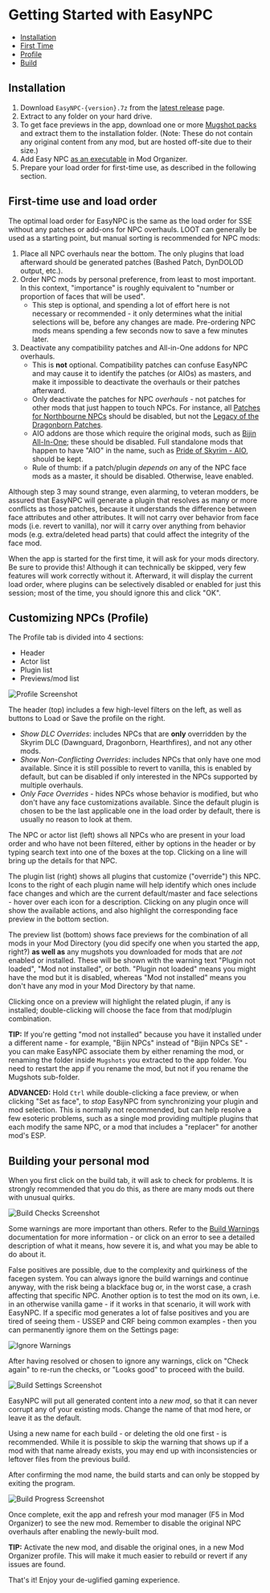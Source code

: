 # Getting Started with EasyNPC

- [Installation](#Installation)
- [First Time](#First-time-use-and-load-order)
- [Profile](#Customizing-NPCs-(Profile))
- [Build](#Building-your-personal-mod)

## Installation

1. Download `EasyNPC-{version}.7z` from the [latest release](https://github.com/focustense/easymod/releases/latest) page.
2. Extract to any folder on your hard drive.
3. To get face previews in the app, download one or more [Mugshot packs](https://mega.nz/fm/yd5RCIjI) and extract them to the installation folder. (Note: These do not contain any original content from any mod, but are hosted off-site due to their size.)
4. Add Easy NPC [as an executable](https://github.com/ModOrganizer2/modorganizer/wiki/Executables-window) in Mod Organizer.
5. Prepare your load order for first-time use, as described in the following section.

## First-time use and load order

The optimal load order for EasyNPC is the same as the load order for SSE without any patches or add-ons for NPC overhauls. LOOT can generally be used as a starting point, but manual sorting is recommended for NPC mods:

1. Place all NPC overhauls near the bottom. The only plugins that load afterward should be generated patches (Bashed Patch, DynDOLOD output, etc.).
2. Order NPC mods by personal preference, from least to most important. In this context, "importance" is roughly equivalent to "number or proportion of faces that will be used".
   - This step is optional, and spending a lot of effort here is not necessary or recommended - it only determines what the initial selections will be, before any changes are made. Pre-ordering NPC mods means spending a few seconds now to save a few minutes later.
3. Deactivate any compatibility patches and All-in-One addons for NPC overhauls.
   - This is **not** optional. Compatibility patches can confuse EasyNPC and may cause it to identify the patches (or AIOs) as masters, and make it impossible to deactivate the overhauls or their patches afterward.
   - Only deactivate the patches for NPC _overhauls_ - not patches for other mods that just happen to touch NPCs. For instance, all [Patches for Northbourne NPCs](https://www.nexusmods.com/skyrimspecialedition/mods/48507) should be disabled, but not the [Legacy of the Dragonborn Patches](https://www.nexusmods.com/skyrimspecialedition/mods/30980).
   - AIO addons are those which require the original mods, such as [Bijin All-In-One](https://www.nexusmods.com/skyrimspecialedition/mods/11); these should be disabled. Full standalone mods that happen to have "AIO" in the name, such as [Pride of Skyrim - AIO](https://www.nexusmods.com/skyrimspecialedition/mods/48904), should be kept.
   - Rule of thumb: if a patch/plugin _depends on_ any of the NPC face mods as a master, it should be disabled. Otherwise, leave enabled.

Although step 3 may sound strange, even alarming, to veteran modders, be assured that EasyNPC will generate a plugin that resolves as many or more conflicts as those patches, because it understands the difference between face attributes and other attributes. It will not carry over behavior from face mods (i.e. revert to vanilla), nor will it carry over anything from behavior mods (e.g. extra/deleted head parts) that could affect the integrity of the face mod.

When the app is started for the first time, it will ask for your mods directory. Be sure to provide this! Although it can technically be skipped, very few features will work correctly without it. Afterward, it will display the current load order, where plugins can be selectively disabled or enabled for just this session; most of the time, you should ignore this and click "OK".

## Customizing NPCs (Profile)

The Profile tab is divided into 4 sections:

- Header
- Actor list
- Plugin list
- Previews/mod list

![Profile Screenshot](images/profile.png)

The header (top) includes a few high-level filters on the left, as well as buttons to Load or Save the profile on the right.

- _Show DLC Overrides_: includes NPCs that are **only** overridden by the Skyrim DLC (Dawnguard, Dragonborn, Hearthfires), and not any other mods.
- _Show Non-Conflicting Overrides_: includes NPCs that only have one mod available. Since it is still possible to revert to vanilla, this is enabled by default, but can be disabled if only interested in the NPCs supported by multiple overhauls.
- _Only Face Overrides_ - hides NPCs whose behavior is modified, but who don't have any face customizations available. Since the default plugin is chosen to be the last applicable one in the load order by default, there is usually no reason to look at them.

The NPC or actor list (left) shows all NPCs who are present in your load order and who have not been filtered, either by options in the header or by typing search text into one of the boxes at the top. Clicking on a line will bring up the details for that NPC.

The plugin list (right) shows all plugins that customize ("override") this NPC. Icons to the right of each plugin name will help identify which ones include face changes and which are the current default/master and face selections - hover over each icon for a description. Clicking on any plugin once will show the available actions, and also highlight the corresponding face preview in the bottom section.

The preview list (bottom) shows face previews for the combination of all mods in your Mod Directory (you did specify one when you started the app, right?) **as well as** any mugshots you downloaded for mods that are _not_ enabled or installed. These will be shown with the warning text "Plugin not loaded", "Mod not installed", or both. "Plugin not loaded" means you might have the mod but it is disabled, whereas "Mod not installed" means you don't have any mod in your Mod Directory by that name.

Clicking once on a preview will highlight the related plugin, if any is installed; double-clicking will choose the face from that mod/plugin combination.

**TIP:** If you're getting "mod not installed" because you have it installed under a different name - for example, "Bijin NPCs" instead of "Bijin NPCs SE" - you can make EasyNPC associate them by either renaming the mod, or renaming the folder inside `Mugshots` you extracted to the app folder. You need to restart the app if you rename the mod, but not if you rename the Mugshots sub-folder.

**ADVANCED:** Hold `Ctrl` while double-clicking a face preview, or when clicking "Set as face", to _stop_ EasyNPC from synchronizing your plugin and mod selection. This is normally not recommended, but can help resolve a few esoteric problems, such as a single mod providing multiple plugins that each modify the same NPC, or a mod that includes a "replacer" for another mod's ESP.

## Building your personal mod

When you first click on the build tab, it will ask to check for problems. It is strongly recommended that you do this, as there are many mods out there with unusual quirks.

![Build Checks Screenshot](images/build-checks.png)

Some warnings are more important than others. Refer to the [Build Warnings](build-warnings.md) documentation for more information - or click on an error to see a detailed description of what it means, how severe it is, and what you may be able to do about it.

False positives are possible, due to the complexity and quirkiness of the facegen system. You can always ignore the build warnings and continue anyway, with the risk being a blackface bug or, in the worst case, a crash affecting that specific NPC. Another option is to test the mod on its own, i.e. in an otherwise vanilla game - if it works in that scenario, it will work with EasyNPC. If a specific mod generates a lot of false positives and you are tired of seeing them - USSEP and CRF being common examples - then you can permanently ignore them on the Settings page:

![Ignore Warnings](images/settings-ignore-warnings.png)

After having resolved or chosen to ignore any warnings, click on "Check again" to re-run the checks, or "Looks good" to proceed with the build.

![Build Settings Screenshot](images/build-settings.png)

EasyNPC will put all generated content into a _new mod_, so that it can never corrupt any of your existing mods. Change the name of that mod here, or leave it as the default.

Using a new name for each build - or deleting the old one first - is recommended. While it is possible to skip the warning that shows up if a mod with that name already exists, you may end up with inconsistencies or leftover files from the previous build.

After confirming the mod name, the build starts and can only be stopped by exiting the program.

![Build Progress Screenshot](images/build-progress.png)

Once complete, exit the app and refresh your mod manager (F5 in Mod Organizer) to see the new mod. Remember to disable the original NPC overhauls after enabling the newly-built mod.

**TIP:** Activate the new mod, and disable the original ones, in a new Mod Organizer profile. This will make it much easier to rebuild or revert if any issues are found.

That's it! Enjoy your de-uglified gaming experience.